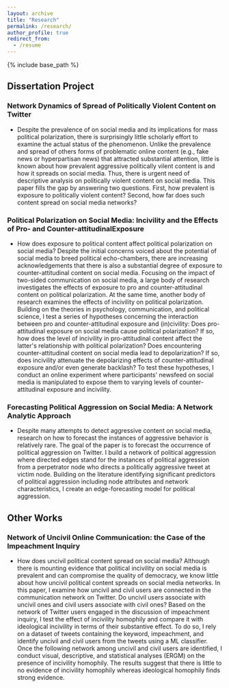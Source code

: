 ```yaml
---
layout: archive
title: "Research"
permalink: /research/
author_profile: true
redirect_from:
  - /resume
---
```


{% include base_path %}



## Dissertation Project

### Network Dynamics of Spread of Politically Violent Content on Twitter
* Despite the prevalence of  on social media and its implications for mass political polarization, there is surprisingly little scholarly effort to examine the actual status of the phenomenon. Unlike the prevalence and spread of others forms of problematic online content (e.g., fake news or hyperpartisan news) that attracted substantial attention, little is known about how prevalent aggressive politically vilent content is and how it spreads on social media. Thus, there is urgent need of descriptive analysis on politically violent content on social media. This paper fills the gap by answering two questions. First, how prevalent is exposure to politically violent content? Second, how far does such content spread on social media networks? 

### Political  Polarization  on  Social  Media:  Incivility  and  the  Effects  of  Pro-  and  Counter-attitudinalExposure
* How does exposure to political content affect political polarization on social media? Despite the initial concerns voiced about the potential of social media to breed political echo-chambers, there are increasing acknowledgements that there is also a substantial degree of exposure to counter-attitudinal content on social media. Focusing on the impact of two-sided communication on social media, a large body of research investigates the effects of exposure to pro and counter-attitudinal content on political polarization. At the same time, another body of research examines the effects of incivility on political polarization. Building on the theories in psychology, communication, and political science, I test a series of hypotheses concerning the interaction between pro and counter-attitudinal exposure and (in)civility: Does pro-attitudinal exposure on social media cause political polarization? If so, how does the level of incivility in pro-attitudinal content affect the latter's relationship with political polarization? Does encountering counter-attitudinal content on social media lead to depolarization? If so, does incivility attenuate the depolarizing effects of counter-attitudinal exposure and/or even generate backlash? To test these hypotheses, I conduct an online experiment where participants' newsfeed on social media is manipulated to expose them to varying levels of counter-attitudinal exposure and incivility. 

### Forecasting Political Aggression on Social Media: A Network Analytic Approach
* Despite many attempts to detect aggressive content on social media, research on how to forecast the instances of aggressive behavior is relatively rare. The goal of the paper is to forecast the occurrence of political aggression on Twitter. I build a network of political aggression where directed edges stand for the instances of political aggression from a perpetrator node who directs a politically aggressive tweet at victim node. Building on the literature identifying significant predictors of political aggression including node attributes and network characteristics, I create an edge-forecasting model for political aggression.

## Other Works

### Network of Uncivil Online Communication: the Case of the Impeachment Inquiry
* How does uncivil political content spread on social media? Although there is mounting evidence that political incivility on social media is prevalent and can compromise the quality of democracy, we know little about how uncivil political content spreads on social media networks. In this paper, I examine how uncivil and civil users are connected in the communication network on Twitter. Do uncivil users associate with uncivil ones and civil users associate with civil ones? Based on the network of Twitter users engaged in the discussion of impeachment inquiry, I test the effect of incivility homophily and compare it with ideological incivility in terms of their substantive effect. To do so, I rely on a dataset of tweets containing the keyword, impeachment, and identify uncivil and civil users from the tweets using a ML classifier. Once the following network among uncivil and civil users are identified, I conduct visual, descriptive, and statistical analyses (ERGM) on the presence of incivility homophily. The results suggest that there is little to no evidence of incivility homophily whereas ideological homophily finds strong evidence.
